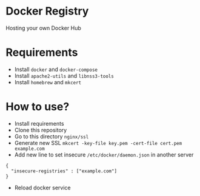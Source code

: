 # Docker Registry
Hosting your own Docker Hub

# Requirements
- Install `docker` and `docker-compose`
- Install `apache2-utils` and `libnss3-tools`
- Install `homebrew` and `mkcert`

# How to use?
- Install requirements
- Clone this repository
- Go to this directory `nginx/ssl`
- Generate new SSL `mkcert -key-file key.pem -cert-file cert.pem example.com`
- Add new line to set insecure `/etc/docker/daemon.json` in another server
```
{
  "insecure-registries" : ["example.com"]
}
```
- Reload docker service
